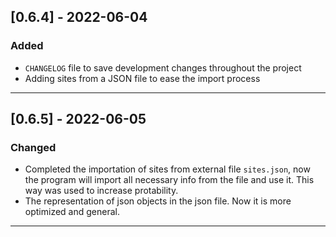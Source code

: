 ## [0.6.4] - 2022-06-04


### Added
- `CHANGELOG` file to save development changes throughout the project
- Adding sites from a JSON file to ease the import process

---

## [0.6.5] - 2022-06-05


### Changed
- Completed the importation of sites from external file `sites.json`, now the program will import all necessary info from the file and use it. This way was used to increase protability.
- The representation of json objects in the json file. Now it is more optimized and general.
---
